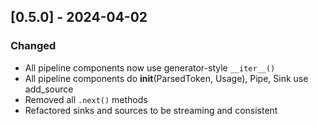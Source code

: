 ## [0.5.0] - 2024-04-02
### Changed
- All pipeline components now use generator-style `__iter__()`
- All pipeline components do __init__(ParsedToken, Usage), Pipe, Sink use add_source
- Removed all `.next()` methods
- Refactored sinks and sources to be streaming and consistent

